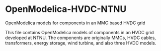 # OpenModelica-HVDC-NTNU
OpenModelica models for components in an MMC based HVDC grid

This file contains OpenModelica models of components in an HVDC grid developed at NTNU. The components are originally MMCs, HVDC cables, transformers, energy storage, wind turbine, and also three HVDC models. 
